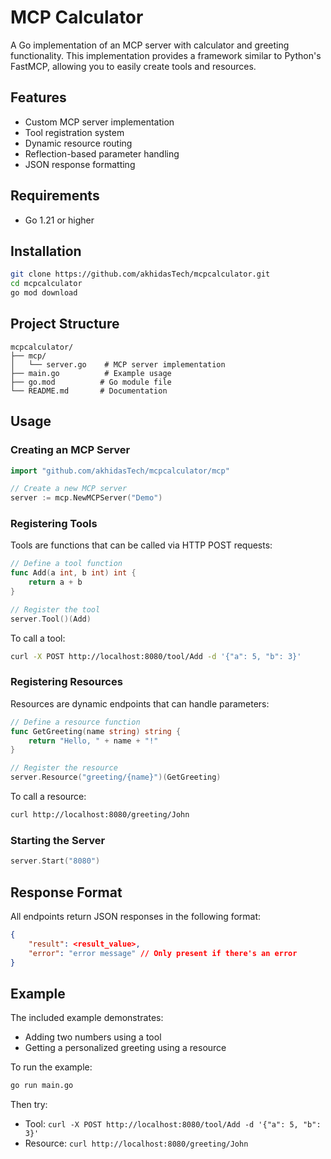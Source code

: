 # MCP Calculator

A Go implementation of an MCP server with calculator and greeting functionality. This implementation provides a framework similar to Python's FastMCP, allowing you to easily create tools and resources.

## Features

- Custom MCP server implementation
- Tool registration system
- Dynamic resource routing
- Reflection-based parameter handling
- JSON response formatting

## Requirements

- Go 1.21 or higher

## Installation

```bash
git clone https://github.com/akhidasTech/mcpcalculator.git
cd mcpcalculator
go mod download
```

## Project Structure

```
mcpcalculator/
├── mcp/
│   └── server.go    # MCP server implementation
├── main.go          # Example usage
├── go.mod          # Go module file
└── README.md       # Documentation
```

## Usage

### Creating an MCP Server

```go
import "github.com/akhidasTech/mcpcalculator/mcp"

// Create a new MCP server
server := mcp.NewMCPServer("Demo")
```

### Registering Tools

Tools are functions that can be called via HTTP POST requests:

```go
// Define a tool function
func Add(a int, b int) int {
    return a + b
}

// Register the tool
server.Tool()(Add)
```

To call a tool:
```bash
curl -X POST http://localhost:8080/tool/Add -d '{"a": 5, "b": 3}'
```

### Registering Resources

Resources are dynamic endpoints that can handle parameters:

```go
// Define a resource function
func GetGreeting(name string) string {
    return "Hello, " + name + "!"
}

// Register the resource
server.Resource("greeting/{name}")(GetGreeting)
```

To call a resource:
```bash
curl http://localhost:8080/greeting/John
```

### Starting the Server

```go
server.Start("8080")
```

## Response Format

All endpoints return JSON responses in the following format:

```json
{
    "result": <result_value>,
    "error": "error message" // Only present if there's an error
}
```

## Example

The included example demonstrates:
- Adding two numbers using a tool
- Getting a personalized greeting using a resource

To run the example:

```bash
go run main.go
```

Then try:
- Tool: `curl -X POST http://localhost:8080/tool/Add -d '{"a": 5, "b": 3}'`
- Resource: `curl http://localhost:8080/greeting/John`